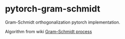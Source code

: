 # pytorch-gram-schmidt
Gram-Schmidt orthogonalization pytorch implementation.

Algorithm from wiki [Gram–Schmidt process](https://en.wikipedia.org/wiki/Gram%E2%80%93Schmidt_process)

